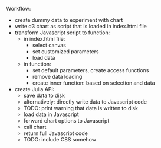 Workflow:
- create dummy data to experiment with chart
- write d3 chart as script that is loaded in index.html file
- transform Javascript script to function:
  - in index.html file:
    - select canvas
    - set customized parameters
    - load data
  - in function:
    - set default parameters, create access functions
    - remove data loading
    - create inner function: based on selection and data
- create Julia API:
  - save data to disk 
  - alternatively: directly write data to Javascript code
  - TODO: print warning that data is written to disk
  - load data in Javascript
  - forward chart options to Javascript
  - call chart
  - return full Javascript code
  - TODO: include CSS somehow

